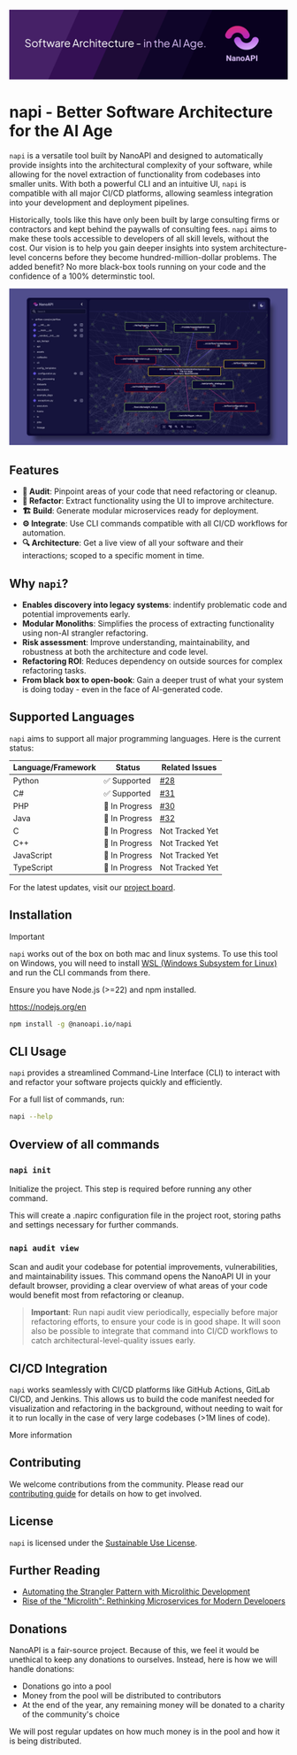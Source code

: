 ![NanoAPI Banner](/media/github-banner.png)

# napi - Better Software Architecture for the AI Age

`napi` is a versatile tool built by NanoAPI and designed to automatically provide insights into the architectural complexity of your software, while allowing for the novel extraction of functionality from codebases into smaller units.
With both a powerful CLI and an intuitive UI, `napi` is compatible with all major CI/CD platforms, allowing seamless integration into your development and deployment pipelines.

Historically, tools like this have only been built by large consulting firms or contractors and kept behind the paywalls of consulting fees. `napi` aims to make these tools accessible to developers of all skill levels, without the cost. Our vision is to help you gain deeper insights into system architecture-level concerns before they become hundred-million-dollar problems. The added benefit? No more black-box tools running on your code and the confidence of a 100% determinstic tool.

![NanoAPI UI Overview](/media/hero-app.jpeg)

## Features

- **🚨 Audit**: Pinpoint areas of your code that need refactoring or cleanup.
- **📝 Refactor**: Extract functionality using the UI to improve architecture.
- **🏗️ Build**: Generate modular microservices ready for deployment.
- **⚙️ Integrate**: Use CLI commands compatible with all CI/CD workflows for automation.
- **🔍 Architecture**: Get a live view of all your software and their interactions; scoped to a specific moment in time.
<!-- - **📖 History**: Track changes to architecture through time using a git-history-style tool.
- **📈 Graphs**: Understand if your software is improving or degrading over time. -->

## Why `napi`?

- **Enables discovery into legacy systems**: indentify problematic code and potential improvements early.
- **Modular Monoliths**: Simplifies the process of extracting functionality using non-AI strangler refactoring.
- **Risk assessment**: Improve understanding, maintainability, and robustness at both the architecture and code level.
- **Refactoring ROI**: Reduces dependency on outside sources for complex refactoring tasks.
- **From black box to open-book**: Gain a deeper trust of what your system is doing today - even in the face of AI-generated code.

## Supported Languages

`napi` aims to support all major programming languages. Here is the current status:

| Language/Framework | Status         | Related Issues                                      |
| ------------------ | -------------- | --------------------------------------------------- |
| Python             | ✅ Supported   | [#28](https://github.com/nanoapi-io/napi/issues/28) |
| C#                 | ✅ Supported   | [#31](https://github.com/nanoapi-io/napi/issues/31) |
| PHP                | 🚧 In Progress | [#30](https://github.com/nanoapi-io/napi/issues/30) |
| Java               | 🚧 In Progress | [#32](https://github.com/nanoapi-io/napi/issues/32) |
| C                  | 🚧 In Progress | Not Tracked Yet                                     |
| C++                | 🚧 In Progress | Not Tracked Yet                                     |
| JavaScript         | 🚧 In Progress | Not Tracked Yet                                     |
| TypeScript         | 🚧 In Progress | Not Tracked Yet                                     |

For the latest updates, visit our [project board](/projects).

## Installation

> [!IMPORTANT]
> `napi` works out of the box on both mac and linux systems. To use this tool on Windows, you will need to install [WSL (Windows Subsystem for Linux)](https://learn.microsoft.com/en-us/windows/wsl/install) and run the CLI commands from there.

Ensure you have Node.js (>=22) and npm installed.

https://nodejs.org/en

```bash
npm install -g @nanoapi.io/napi
```

## CLI Usage

`napi` provides a streamlined Command-Line Interface (CLI) to interact with and refactor your software projects quickly and efficiently.

For a full list of commands, run:

```bash
napi --help
```

## Overview of all commands

### `napi init`

Initialize the project. This step is required before running any other command.

This will create a .napirc configuration file in the project root, storing paths and settings necessary for further commands.

### `napi audit view`

Scan and audit your codebase for potential improvements, vulnerabilities, and maintainability issues. This command opens the NanoAPI UI in your default browser, providing a clear overview of what areas of your code would benefit most from refactoring or cleanup.

> **Important**: Run napi audit view periodically, especially before major refactoring efforts, to ensure your code is in good shape. It will soon also be possible to integrate that command into CI/CD workflows to catch architectural-level-quality issues early.

## CI/CD Integration

`napi` works seamlessly with CI/CD platforms like GitHub Actions, GitLab CI/CD, and Jenkins. This allows us to build the code manifest needed for visualization and refactoring in the background, without needing to wait for it to run locally in the case of very large codebases (>1M lines of code).

More information 

## Contributing

We welcome contributions from the community. Please read our [contributing guide](https://github.com/nanoapi-io/napi/blob/main/.github/CONTRIBUTING.md) for details on how to get involved.

## License

`napi` is licensed under the [Sustainable Use License](https://github.com/nanoapi-io/napi/blob/main/LICENSE.md).

## Further Reading

- [Automating the Strangler Pattern with Microlithic Development](https://medium.com/@joel_40950/automating-the-strangler-pattern-with-microlithic-development-241e4e0dd79b)
- [Rise of the "Microlith": Rethinking Microservices for Modern Developers](https://dev.to/nanojoel/open-sourcing-nanoapi-rethinking-microservices-for-modern-developers-14m2)

## Donations

NanoAPI is a fair-source project. Because of this, we feel it would be unethical to keep any donations to ourselves. Instead, here is how we will handle donations:

- Donations go into a pool
- Money from the pool will be distributed to contributors
- At the end of the year, any remaining money will be donated to a charity of the community's choice

We will post regular updates on how much money is in the pool and how it is being distributed.

